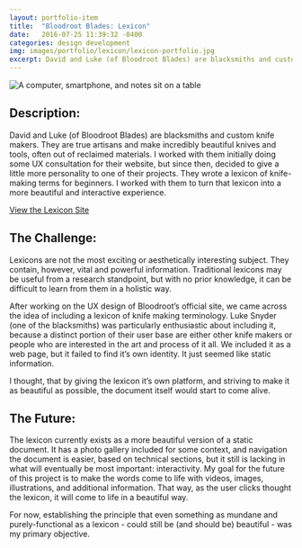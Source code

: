 ```yaml
---
layout: portfolio-item
title:  "Bloodroot Blades: Lexicon"
date:   2016-07-25 11:39:32 -0400
categories: design development
img: images/portfolio/lexicon/lexicon-portfolio.jpg
excerpt: David and Luke (of Bloodroot Blades) are blacksmiths and custom knife makers. They are true artisans and make incredibly beautiful knives and tools, often out of reclaimed materials. I worked with them initially doing some UX consultation for their website, but since then, decided to give a little more personality to one of their projects.  They wrote a lexicon of knife-making terms for beginners.  I worked with them to turn that lexicon into a more beautiful and interactive experience.
---
```


![A computer, smartphone, and notes sit on a table]( {{site.baseurl}}/images/portfolio/lexicon/lexicon-portfolio.jpg )

## Description:

David and Luke (of Bloodroot Blades) are blacksmiths and custom knife makers. They are true artisans and make incredibly beautiful knives and tools, often out of reclaimed materials. I worked with them initially doing some UX consultation for their website, but since then, decided to give a little more personality to one of their projects.  They wrote a lexicon of knife-making terms for beginners.  I worked with them to turn that lexicon into a more beautiful and interactive experience.

<a href="https://johnfrenchxyz.github.io/lexicon/" class="portfolio-button">View the Lexicon Site</a>


## The Challenge:

Lexicons are not the most exciting or aesthetically interesting subject.  They contain, however, vital and powerful information.  Traditional lexicons may be useful from a research standpoint, but with no prior knowledge, it can be difficult to learn from them in a holistic way.  

After working on the UX design of Bloodroot’s official site, we came across the idea of including a lexicon of knife making terminology.  Luke Snyder (one of the blacksmiths) was particularly enthusiastic about including it, because a distinct portion of their user base are either other knife makers or people who are interested in the art and process of it all.  We included it as a web page, but it failed to find it’s own identity.  It just seemed like static information.

I thought, that by giving the lexicon it’s own platform, and striving to make it as beautiful as possible, the document itself would start to come alive.

## The Future:

The lexicon currently exists as a more beautiful version of a static document.  It has a photo gallery included for some context, and navigation the document is easier, based on technical sections, but it still is lacking in what will eventually be most important: interactivity.  My goal for the future of this project is to make the words come to life with videos, images, illustrations, and additional information.  That way, as the user clicks thought the lexicon, it will come to life in a beautiful way.

For now, establishing the principle that even something as mundane and purely-functional as a lexicon - could still be (and should be) beautiful - was my primary objective.
